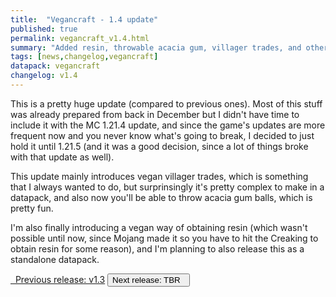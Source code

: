 ```yaml
---
title:  "Vegancraft - 1.4 update"
published: true
permalink: vegancraft_v1.4.html
summary: "Added resin, throwable acacia gum, villager trades, and other minor changes"
tags: [news,changelog,vegancraft]
datapack: vegancraft
changelog: v1.4
---
```


This is a pretty huge update (compared to previous ones). Most of this stuff was already prepared from back in December but I didn't have time to include it with the MC 1.21.4 update, and since the game's updates are more frequent now and you never know what's going to break, I decided to just hold it until 1.21.5 (and it was a good decision, since a lot of things broke with that update as well).

This update mainly introduces vegan villager trades, which is something that I always wanted to do, but surprinsingly it's pretty complex to make in a datapack, and also now you'll be able to throw acacia gum balls, which is pretty fun.

I'm also finally introducing a vegan way of obtaining resin (which wasn't possible until now, since Mojang made it so you have to hit the Creaking to obtain resin for some reason), and I'm planning to also release this as a standalone datapack.

<div class="btn-group">
    <a href="vegancraft_v1.3.html" role="button" class="btn btn-primary"><i class="fa fa-caret-left"></i>&nbsp; Previous release: v1.3</a>
    <button role="button" class="btn btn-default disabled">Next release: TBR &nbsp;<i class="fa fa-caret-right"></i> </button>
</div>